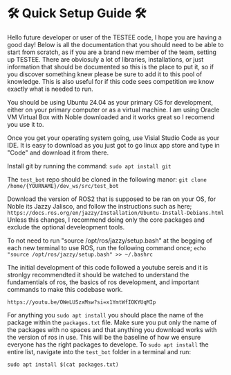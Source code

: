# 🛠️ Quick Setup Guide 🛠️

Hello future developer or user of the TESTEE code, I hope you are having a good day! Below is all the documentation that you should need to be able to start from scratch, as if you are a brand new member of the team, setting up TESTEE. There are obviosuly a lot of libraries, installations, or just information that should be documented so this is the place to put it, so if you discover something knew please be sure to add it to this pool of knowledge. This is also useful for if this code sees competition we know exactly what is needed to run. 

You should be using Ubuntu 24.04 as your primary OS for development, either on your primary computer or as a virtual machine. I am using Oracle VM Virtual Box with Noble downloaded and it works great so I recomend you use it to.

Once you get your operating system going, use Visial Studio Code as your IDE. It is easy to download as you just got to go linux app store and type in "Code" and download it from there.

Install git by running the command: `sudo apt install git`

The `test_bot` repo should be cloned in the following manor: `git clone /home/{YOURNAME}/dev_ws/src/test_bot`

Download the version of ROS2 that is supposed to be ran on your OS, for Noble its Jazzy Jalisco, and follow the instructions such as here; `https://docs.ros.org/en/jazzy/Installation/Ubuntu-Install-Debians.html` Unless this changes, I recommend doing only the core packages and exclude the optional develeopment tools.

To not need to run "source /opt/ros/jazzy/setup.bash" at the begging of each new terminal to use ROS, run the following command once; `echo "source /opt/ros/jazzy/setup.bash" >> ~/.bashrc`

The initial development of this code followed a youtube sereis and it is stronlgy recommendted it should be watched to understand the fundamentials of ros, the basics of ros development, and important commands to make this codebase work. 

`https://youtu.be/OWeLUSzxMsw?si=x1YmtWfIOKYUqMIp`

For anything you `sudo apt install` you should place the name of the package within the `packages.txt` file. Make sure you put only the name of the packages with no spaces and that anything you download works with the version of ros in use. This will be the baseline of how we ensure everyone has the right packages to develope. To `sudo apt install` the entire list, navigate into the `test_bot` folder in a terminal and run: 

`sudo apt install $(cat packages.txt)`